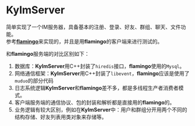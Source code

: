 # KyImServer
简单实现了一个IM服务器，具备基本的注册、登录、好友、群组、聊天、文件功能。<br>
参考[**flamingo**](https://github.com/balloonwj/flamingo)来实现的，并且是用**flamingo**的客户端来进行测试的。

和**flamingo**服务端的对比区别如下：

1. 数据库：**KyImServer**用C++封装了`hiredis`接口，**flamingo**使用的`Mysql`。
2. 网络通信框架：**KyImServer**用C++封装了`libevent`，**flamingo**应该是使用了`muduo`的部分代码
3. 日志系统逻辑**KyImServer**和**flamingo**差不多，都是多线程生产者消费者模式。
4. 客户端服务端的通信协议、包的封装和解析都是直接用的**flamingo**的。
5. 业务逻辑有较大区别，例如在**KyImServer**中：用户和群组分开用两个不同的结构存储、好友列表用类对象来存储等。
